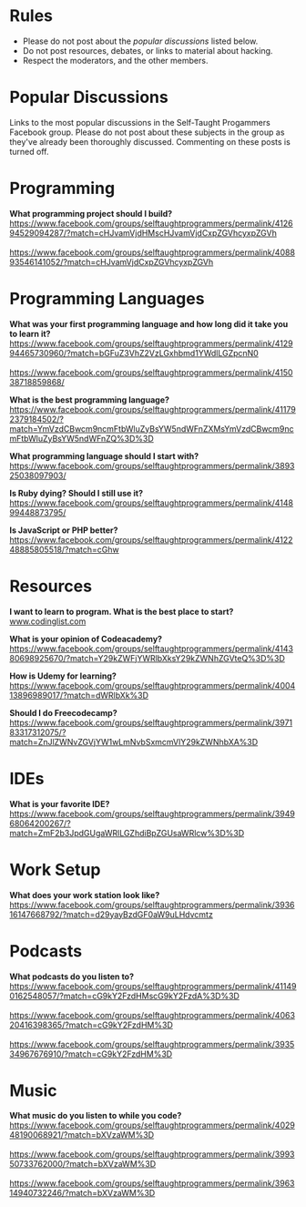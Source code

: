 # Rules
- Please do not post about the _popular discussions_ listed below.
- Do not post resources, debates, or links to material about hacking.
- Respect the moderators, and the other members.

# Popular Discussions
Links to the most popular discussions in the Self-Taught Progammers Facebook group. Please do not post about these subjects in the group as they've already been thoroughly discussed. Commenting on these posts is turned off.  

# Programming
<b>What programming project should I build?</b>
https://www.facebook.com/groups/selftaughtprogrammers/permalink/412694529094287/?match=cHJvamVjdHMscHJvamVjdCxpZGVhcyxpZGVh<br><br>
https://www.facebook.com/groups/selftaughtprogrammers/permalink/408893546141052/?match=cHJvamVjdCxpZGVhcyxpZGVh


# Programming Languages
<b>What was your first programming language and how long did it take you to learn it?</b> 
https://www.facebook.com/groups/selftaughtprogrammers/permalink/412994465730960/?match=bGFuZ3VhZ2VzLGxhbmd1YWdlLGZpcnN0<br><br>
https://www.facebook.com/groups/selftaughtprogrammers/permalink/415038718859868/

<b>What is the best programming language?</b>
https://www.facebook.com/groups/selftaughtprogrammers/permalink/411792379184502/?match=YmVzdCBwcm9ncmFtbWluZyBsYW5ndWFnZXMsYmVzdCBwcm9ncmFtbWluZyBsYW5ndWFnZQ%3D%3D

<b> What programming language should I start with? </b><br>
https://www.facebook.com/groups/selftaughtprogrammers/permalink/389325038097903/

<b> Is Ruby dying? Should I still use it? </b> <br>
https://www.facebook.com/groups/selftaughtprogrammers/permalink/414899448873795/

<b>Is JavaScript or PHP better?</b><br>
https://www.facebook.com/groups/selftaughtprogrammers/permalink/412248885805518/?match=cGhw

# Resources
<b>I want to learn to program. What is the best place to start?</b> <br>
www.codinglist.com

<b>What is your opinion of Codeacademy?</b><br>
https://www.facebook.com/groups/selftaughtprogrammers/permalink/414380698925670/?match=Y29kZWFjYWRlbXksY29kZWNhZGVteQ%3D%3D

<b>How is Udemy for learning?</b><br>
https://www.facebook.com/groups/selftaughtprogrammers/permalink/400413896989017/?match=dWRlbXk%3D

<b>Should I do Freecodecamp?</b><br>
https://www.facebook.com/groups/selftaughtprogrammers/permalink/397183317312075/?match=ZnJlZWNvZGVjYW1wLmNvbSxmcmVlY29kZWNhbXA%3D

# IDEs
<b>What is your favorite IDE?</b><br>
https://www.facebook.com/groups/selftaughtprogrammers/permalink/394968064200267/?match=ZmF2b3JpdGUgaWRlLGZhdiBpZGUsaWRlcw%3D%3D

# Work Setup
<b>What does your work station look like?</b>
https://www.facebook.com/groups/selftaughtprogrammers/permalink/393616147668792/?match=d29yayBzdGF0aW9uLHdvcmtz

# Podcasts
<b>What podcasts do you listen to?</b> <br>
https://www.facebook.com/groups/selftaughtprogrammers/permalink/411490162548057/?match=cG9kY2FzdHMscG9kY2FzdA%3D%3D <br><br>
https://www.facebook.com/groups/selftaughtprogrammers/permalink/406320416398365/?match=cG9kY2FzdHM%3D <br><br>
https://www.facebook.com/groups/selftaughtprogrammers/permalink/393534967676910/?match=cG9kY2FzdHM%3D

# Music
<b> What music do you listen to while you code? </b>
https://www.facebook.com/groups/selftaughtprogrammers/permalink/402948190068921/?match=bXVzaWM%3D <br><br>
https://www.facebook.com/groups/selftaughtprogrammers/permalink/399350733762000/?match=bXVzaWM%3D <br><br>
https://www.facebook.com/groups/selftaughtprogrammers/permalink/396314940732246/?match=bXVzaWM%3D
